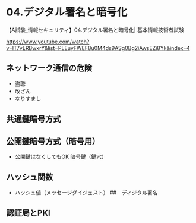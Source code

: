 # 04.デジタル署名と暗号化
【A試験_情報セキュリティ】04.デジタル署名と暗号化| 基本情報技術者試験

https://www.youtube.com/watch?v=lT7vLRBwxrY&list=PLEuyFWEF8u0M4ds9ASg0Bg2iAwsEZi8Yk&index=4

## ネットワーク通信の危険
* 盗聴
* 改ざん
* なりすまし


## 共通鍵暗号方式
## 公開鍵暗号方式（暗号用）
* 公開鍵はなくしてもOK
暗号鍵（鍵穴）

## ハッシュ関数
  * ハッシュ値（メッセージダイジェスト）
##　ディジタル署名
## 認証局とPKI